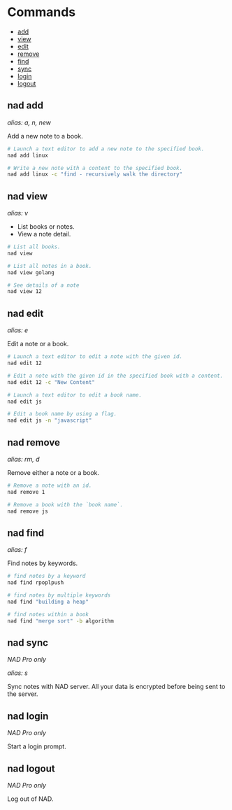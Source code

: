 # Commands

- [add](#nad-add)
- [view](#nad-view)
- [edit](#nad-edit)
- [remove](#nad-remove)
- [find](#nad-find)
- [sync](#nad-sync)
- [login](#nad-login)
- [logout](#nad-logout)

## nad add

_alias: a, n, new_

Add a new note to a book.

```bash
# Launch a text editor to add a new note to the specified book.
nad add linux

# Write a new note with a content to the specified book.
nad add linux -c "find - recursively walk the directory"
```

## nad view

_alias: v_

- List books or notes.
- View a note detail.

```bash
# List all books.
nad view

# List all notes in a book.
nad view golang

# See details of a note
nad view 12
```

## nad edit

_alias: e_

Edit a note or a book.

```bash
# Launch a text editor to edit a note with the given id.
nad edit 12

# Edit a note with the given id in the specified book with a content.
nad edit 12 -c "New Content"

# Launch a text editor to edit a book name.
nad edit js

# Edit a book name by using a flag.
nad edit js -n "javascript"
```

## nad remove

_alias: rm, d_

Remove either a note or a book.

```bash
# Remove a note with an id.
nad remove 1

# Remove a book with the `book name`.
nad remove js
```

## nad find

_alias: f_

Find notes by keywords.

```bash
# find notes by a keyword
nad find rpoplpush

# find notes by multiple keywords
nad find "building a heap"

# find notes within a book
nad find "merge sort" -b algorithm
```

## nad sync

_NAD Pro only_

_alias: s_

Sync notes with NAD server. All your data is encrypted before being sent to the server.

## nad login

_NAD Pro only_

Start a login prompt.

## nad logout

_NAD Pro only_

Log out of NAD.

